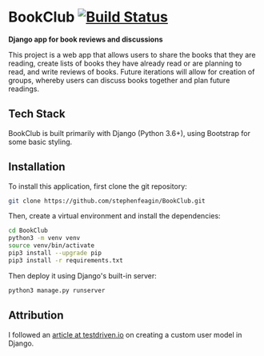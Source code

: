 # BookClub [![Build Status](https://travis-ci.org/stephenfeagin/BookClub.svg?branch=master)](https://travis-ci.org/stephenfeagin/BookClub)

**Django app for book reviews and discussions**

This project is a web app that allows users to share the books that they are reading, 
create lists of books they have already read or are planning to read, and write reviews
of books. Future iterations will allow for creation of groups, whereby users can discuss
books together and plan future readings.

## Tech Stack

BookClub is built primarily with Django (Python 3.6+), using Bootstrap for some basic styling.

## Installation

To install this application, first clone the git repository:

```bash
git clone https://github.com/stephenfeagin/BookClub.git
```

Then, create a virtual environment and install the dependencies:

```bash
cd BookClub
python3 -m venv venv
source venv/bin/activate
pip3 install --upgrade pip
pip3 install -r requirements.txt
```

Then deploy it using Django's built-in server:

```bash
python3 manage.py runserver
```

## Attribution

I followed an [article at testdriven.io](https://testdriven.io/blog/django-custom-user-model/) on creating a custom
user model in Django.
